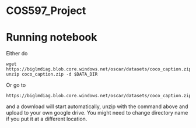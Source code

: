 # COS597_Project

# Running notebook
Either do 

```
wget https://biglmdiag.blob.core.windows.net/oscar/datasets/coco_caption.zip
unzip coco_caption.zip -d $DATA_DIR
```

Or go to 
```
https://biglmdiag.blob.core.windows.net/oscar/datasets/coco_caption.zip
```
and a download will start automatically, unzip with the command above and upload to your own google drive.
You might need to change directory name if you put it at a different location.
